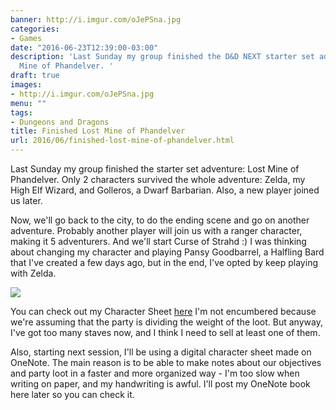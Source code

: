 ```yaml
---
banner: http://i.imgur.com/oJePSna.jpg
categories:
- Games
date: "2016-06-23T12:39:00-03:00"
description: 'Last Sunday my group finished the D&D NEXT starter set adventure: Lost
  Mine of Phandelver. '
draft: true
images:
- http://i.imgur.com/oJePSna.jpg
menu: ""
tags:
- Dungeons and Dragons
title: Finished Lost Mine of Phandelver
url: 2016/06/finished-lost-mine-of-phandelver.html
---
```


Last Sunday my group finished the starter set adventure: Lost Mine of Phandelver. 
Only 2 characters survived the whole adventure: Zelda, my High Elf Wizard, and Golleros, a Dwarf Barbarian. 
Also, a new player joined us later.

<!--more-->

Now, we'll go back to the city, to do the ending scene and go on another adventure. 
Probably another player will join us with a ranger character, making it 5 adventurers. 
And we'll start Curse of Strahd :) 
I was thinking about changing my character and playing Pansy Goodbarrel, a Halfling Bard that I've created a few days ago, 
but in the end, I've opted by keep playing with Zelda.

<img src="http://i.imgur.com/6ThXPoK.png" class="img-medium">

You can check out my Character Sheet [here](https://drive.google.com/file/d/0BzbyjB7sLmTJR1FyZkhhSFpZeDQ/view?usp=sharing)
I'm not encumbered because we're assuming that the party is dividing the weight of the loot. 
But anyway, I've got too many staves now, and I think I need to sell at least one of them.

Also, starting next session, I'll be using a digital character sheet made on OneNote. 
The main reason is to be able to make notes about our objectives and party loot in a faster and more organized way - 
I'm too slow when writing on paper, and my handwriting is awful. I'll post my OneNote book here later so you can check it.
